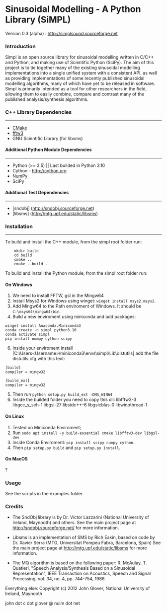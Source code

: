 Sinusoidal Modelling - A Python Library (SiMPL)
===============================================

Version 0.3 (alpha) : http://simplsound.sourceforge.net  

### Introduction


Simpl is an open source library for sinusoidal modelling written in C/C++ and Python,
and making use of Scientific Python (SciPy). The aim of this
project is to tie together many of the existing sinusoidal modelling implementations
into a single unified system with a consistent API, as well as providing implementations
of some recently published sinusoidal modelling algorithms, many of which have yet
to be released in software. Simpl is primarily intended as a tool for other researchers
in the field, allowing them to easily combine, compare and contrast many of the published
analysis/synthesis algorithms.


### C++ Library Dependencies
------------------------

* [CMake](http://www.cmake.org) 
* [fftw3](http://www.fftw.org) 
* GNU Scientific Library (for libsms)

#### Additional Python Module Dependencies
-------------------------------------

* Python (>= 3.5) || Last builded in Python 3.10
* Cython - http://cython.org
* NumPy
* SciPy

#### Additional Test Dependencies
----------------------------

* [sndobj] (http://sndobj.sourceforge.net)
* [libsms] (http://mtg.upf.edu/static/libsms)


### Installation
------------

To build and install the C++ module, from the simpl root folder run:

```
    mkdir build
    cd build
    cmake ..
    cmake --build .
```

To build and install the Python module, from the simpl root folder run:

#### On Windows 

1. We need to install FFTW, gsl in the Mingw64 
2. Install Msys2 for Windows using winget: `winget install msys2.msys2`.
3. Add Mingw64 to the Path enviroment of Windows. It should be `C:\msys64\mingw64\bin`.
4. Build a new enviroment using miniconda and add packages: 
```
winget install Anaconda.Miniconda3
conda create -n simpl python3.10
conda activate simpl
pip install numpy cython scipy
```
6. Inside your enviroment install [C:\Users\<Username>\miniconda3\envs\simpl\Lib\distutils] add the file distutils.cfg with this text:
```
[build]
compiler = mingw32

[build_ext]
compiler = mingw32

```
5. Then run `python setup.py build_ext -DMS_WIN64`
6. Inside the builded folder you need to copy this dll: libfftw3-3 libgcc_s_seh-1 libgsl-27 libstdc++-6 libgslcblas-0 libwinpthread-1.

#### On Linux

1. Tested on Miniconda Enviroment;
2. Run `sudo apt install -y build-essential cmake libfftw3-dev libgsl-dev`
3. Inside Conda Enviroment: `pip install scipy numpy cython`.
4. Then `pip setup.py build` and `pip setup.py install`.

#### On MacOS
?

### Usage

See the scripts in the examples folder.

### Credits

* The SndObj library is by Dr. Victor Lazzarini (National University of Ireland, Maynooth) and others. 
See the main project page at http://sndobj.sourceforge.net/ for more information.

* Libsms is an implementation of SMS by Rich Eakin, based on code by Dr. Xavier Serra (MTG,
Universitat Pompeu Fabra, Barcelona, Spain)
See the main project page at http://mtg.upf.edu/static/libsms for more information.

* The MQ algorithm is based on the following paper:
R. McAulay, T. Quatieri, "Speech Analysis/Synthesis Based on a Sinusoidal Representation", 
IEEE Transaction on Acoustics, Speech and Signal Processing, vol. 34, no. 4, pp. 744-754, 1986.

Everything else: Copyright (c) 2012 John Glover, National University of Ireland, Maynooth  

john dot c dot glover @ nuim dot net
